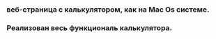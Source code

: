 ### веб-страница с калькулятором, как на Mac Os системе.

### Реализован весь функциональ калькулятора.
